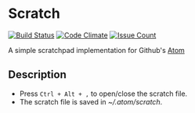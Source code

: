 # Scratch
[![Build Status](https://travis-ci.org/destradax/scratch.svg?branch=master)](https://travis-ci.org/destradax/scratch)
[![Code Climate](https://codeclimate.com/github/destradax/scratch/badges/gpa.svg)](https://codeclimate.com/github/destradax/scratch)
[![Issue Count](https://codeclimate.com/github/destradax/scratch/badges/issue_count.svg)](https://codeclimate.com/github/destradax/scratch)

A simple scratchpad implementation for Github's [Atom](http://atom.io)

## Description
* Press <code>Ctrl + Alt + ,</code> to open/close the scratch file.
* The scratch file is saved in *~/.atom/scratch*.
